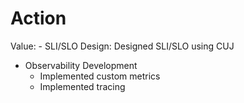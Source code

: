 # Action

Value: - SLI/SLO Design: Designed SLI/SLO using CUJ
- Observability Development
  - Implemented custom metrics
  - Implemented tracing